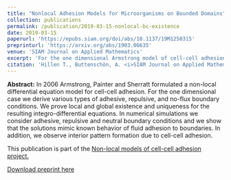 ```yaml
---
title: "Nonlocal Adhesion Models for Microorganisms on Bounded Domains"
collection: publications
permalink: /publication/2019-03-15-nonlocal-bc-existence
date: 2019-03-15
paperurl: 'https://epubs.siam.org/doi/abs/10.1137/19M1250315'
preprinturl: 'https://arxiv.org/abs/1903.06635'
venue: 'SIAM Journal on Applied Mathematics'
excerpt: 'For the one dimensional Armstrong model of cell-cell adhesion, we derive various types of adhesive, repulsive, and no-flux boundary conditions.  We prove local and global existence and uniqueness for the resulting integro-differential equations.'
citation: 'Hillen T., Buttenschön, A. <i>SIAM Journal on Applied Mathematics</i> (2020)'
---
```


**Abstract:** In 2006 Armstrong, Painter and Sherratt formulated a non-local
differential equation model for cell-cell adhesion. For the one dimensional case
we derive various types of adhesive, repulsive, and no-flux boundary conditions.
We prove local and global existence and uniqueness for the resulting
integro-differential equations. In numerical simulations we consider adhesive,
repulsive and neutral boundary conditions and we show that the solutions mimic
known behavior of fluid adhesion to boundaries. In addition, we observe interior
pattern formation due to cell-cell adhesion.

This publication is part of the [Non-local models of cell-cell adhesion project.](portfolio/2018-01-01-adhesion)

[Download preprint here](https://arxiv.org/abs/1903.06635)
